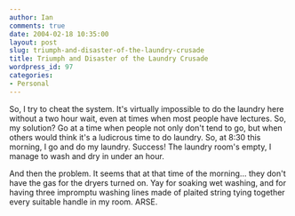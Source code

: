 ```yaml
---
author: Ian
comments: true
date: 2004-02-18 10:35:00
layout: post
slug: triumph-and-disaster-of-the-laundry-crusade
title: Triumph and Disaster of the Laundry Crusade
wordpress_id: 97
categories:
- Personal
---
```


So, I try to cheat the system. It's virtually impossible to do the laundry here without a two hour wait, even at times when most people have lectures.  So, my solution?  Go at a time when people not only don't tend to go, but when others would think it's a ludicrous time to do laundry.  So, at 8:30 this morning, I go and do my laundry.  Success!  The laundry room's empty, I manage to wash and dry in under an hour.  

And then the problem.  It seems that at that time of the morning... they don't have the gas for the dryers turned on.  Yay for soaking wet washing, and for having three impromptu washing lines made of plaited string tying together every suitable handle in my room.  ARSE.
